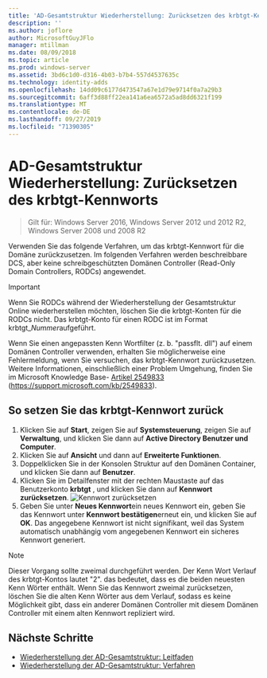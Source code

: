 ```yaml
---
title: 'AD-Gesamtstruktur Wiederherstellung: Zurücksetzen des krbtgt-Kennworts'
description: ''
ms.author: joflore
author: MicrosoftGuyJFlo
manager: mtillman
ms.date: 08/09/2018
ms.topic: article
ms.prod: windows-server
ms.assetid: 3bd6c1d0-d316-4b03-b7b4-557d4537635c
ms.technology: identity-adds
ms.openlocfilehash: 14dd09c6177d473547a67e1d79e9714f0a7a29b3
ms.sourcegitcommit: 6aff3d88ff22ea141a6ea6572a5ad8dd6321f199
ms.translationtype: MT
ms.contentlocale: de-DE
ms.lasthandoff: 09/27/2019
ms.locfileid: "71390305"
---
```

# <a name="ad-forest-recovery---resetting-the-krbtgt-password"></a>AD-Gesamtstruktur Wiederherstellung: Zurücksetzen des krbtgt-Kennworts

>Gilt für: Windows Server 2016, Windows Server 2012 und 2012 R2, Windows Server 2008 und 2008 R2

Verwenden Sie das folgende Verfahren, um das krbtgt-Kennwort für die Domäne zurückzusetzen. Im folgenden Verfahren werden beschreibbare DCS, aber keine schreibgeschützten Domänen Controller (Read-Only Domain Controllers, RODCs) angewendet.
  
> [!IMPORTANT]
> Wenn Sie RODCs während der Wiederherstellung der Gesamtstruktur Online wiederherstellen möchten, löschen Sie die krbtgt-Konten für die RODCs nicht. Das krbtgt-Konto für einen RODC ist im Format krbtgt_*Nummer*aufgeführt.
>
> Wenn Sie einen angepassten Kenn Wortfilter (z. b. "passflt. dll") auf einem Domänen Controller verwenden, erhalten Sie möglicherweise eine Fehlermeldung, wenn Sie versuchen, das krbtgt-Kennwort zurückzusetzen. Weitere Informationen, einschließlich einer Problem Umgehung, finden Sie im Microsoft Knowledge Base- [Artikel 2549833](https://support.microsoft.com/kb/2549833) (https://support.microsoft.com/kb/2549833).
  
## <a name="to-reset-the-krbtgt-password"></a>So setzen Sie das krbtgt-Kennwort zurück  
  
1. Klicken Sie auf **Start**, zeigen Sie auf **Systemsteuerung**, zeigen Sie auf **Verwaltung**, und klicken Sie dann auf **Active Directory Benutzer und Computer**.
2. Klicken Sie auf **Ansicht** und dann auf **Erweiterte Funktionen**.
3. Doppelklicken Sie in der Konsolen Struktur auf den Domänen Container, und klicken Sie dann auf **Benutzer**.
4. Klicken Sie im Detailfenster mit der rechten Maustaste auf das Benutzerkonto **krbtgt** , und klicken Sie dann auf **Kennwort zurücksetzen**.
   ![Kennwort zurücksetzen](media/AD-Forest-Recovery-Resetting-the-krbtgt-password/resetpass1.png)
5. Geben Sie unter **Neues Kennwort**ein neues Kennwort ein, geben Sie das Kennwort unter **Kennwort bestätigen**erneut ein, und klicken Sie auf **OK**. Das angegebene Kennwort ist nicht signifikant, weil das System automatisch unabhängig vom angegebenen Kennwort ein sicheres Kennwort generiert.
  
> [!NOTE]
> Dieser Vorgang sollte zweimal durchgeführt werden. Der Kenn Wort Verlauf des krbtgt-Kontos lautet "2". das bedeutet, dass es die beiden neuesten Kenn Wörter enthält. Wenn Sie das Kennwort zweimal zurücksetzen, löschen Sie die alten Kenn Wörter aus dem Verlauf, sodass es keine Möglichkeit gibt, dass ein anderer Domänen Controller mit diesem Domänen Controller mit einem alten Kennwort repliziert wird.

## <a name="next-steps"></a>Nächste Schritte

- [Wiederherstellung der AD-Gesamtstruktur: Leitfaden](AD-Forest-Recovery-Guide.md)
- [Wiederherstellung der AD-Gesamtstruktur: Verfahren](AD-Forest-Recovery-Procedures.md) 

